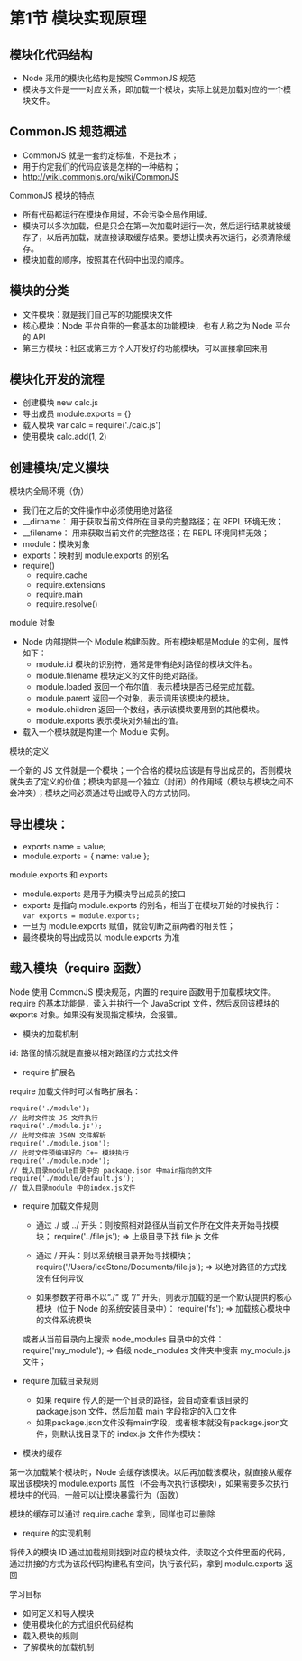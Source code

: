 # 第1节 模块实现原理

## 模块化代码结构

- Node 采用的模块化结构是按照 CommonJS 规范
- 模块与文件是一一对应关系，即加载一个模块，实际上就是加载对应的一个模块文件。

## CommonJS 规范概述

- CommonJS 就是一套约定标准，不是技术；
- 用于约定我们的代码应该是怎样的一种结构；
- http://wiki.commonjs.org/wiki/CommonJS

CommonJS 模块的特点

- 所有代码都运行在模块作用域，不会污染全局作用域。
- 模块可以多次加载，但是只会在第一次加载时运行一次，然后运行结果就被缓存了，以后再加载，就直接读取缓存结果。要想让模块再次运行，必须清除缓存。
- 模块加载的顺序，按照其在代码中出现的顺序。

## 模块的分类

- 文件模块：就是我们自己写的功能模块文件
- 核心模块：Node 平台自带的一套基本的功能模块，也有人称之为 Node 平台的 API
- 第三方模块：社区或第三方个人开发好的功能模块，可以直接拿回来用

## 模块化开发的流程

- 创建模块 new calc.js
- 导出成员 module.exports = {}
- 载入模块 var calc = require('./calc.js')
- 使用模块 calc.add(1, 2)

## 创建模块/定义模块

模块内全局环境（伪）

- 我们在之后的文件操作中必须使用绝对路径
- __dirname： 用于获取当前文件所在目录的完整路径；在 REPL 环境无效；
- __filename： 用来获取当前文件的完整路径；在 REPL 环境同样无效；
- module：模块对象
- exports：映射到 module.exports 的别名
- require()
    + require.cache
    + require.extensions
    + require.main
    + require.resolve()

module 对象

- Node 内部提供一个 Module 构建函数。所有模块都是Module 的实例，属性如下：
     + module.id 模块的识别符，通常是带有绝对路径的模块文件名。
     + module.filename 模块定义的文件的绝对路径。
     + module.loaded 返回一个布尔值，表示模块是否已经完成加载。
     + module.parent 返回一个对象，表示调用该模块的模块。
     + module.children 返回一个数组，表示该模块要用到的其他模块。
     + module.exports 表示模块对外输出的值。
- 载入一个模块就是构建一个 Module 实例。

模块的定义

一个新的 JS 文件就是一个模块；一个合格的模块应该是有导出成员的，否则模块就失去了定义的价值；模块内部是一个独立（封闭）的作用域（模块与模块之间不会冲突）；模块之间必须通过导出或导入的方式协同。

## 导出模块：

- exports.name = value;
- module.exports = { name: value };

 module.exports 和 exports

- module.exports 是用于为模块导出成员的接口
- exports 是指向 module.exports 的别名，相当于在模块开始的时候执行：
    `var exports = module.exports;`
- 一旦为 module.exports 赋值，就会切断之前两者的相关性；
- 最终模块的导出成员以 module.exports 为准

## 载入模块（require 函数）

Node 使用 CommonJS 模块规范，内置的 require 函数用于加载模块文件。require 的基本功能是，读入并执行一个 JavaScript 文件，然后返回该模块的 exports 对象。如果没有发现指定模块，会报错。

- 模块的加载机制  

id: 路径的情况就是直接以相对路径的方式找文件

- require 扩展名

require 加载文件时可以省略扩展名：

    require('./module');
    // 此时文件按 JS 文件执行
    require('./module.js');
    // 此时文件按 JSON 文件解析
    require('./module.json'); 
    // 此时文件预编译好的 C++ 模块执行
    require('./module.node');
    // 载入目录module目录中的 package.json 中main指向的文件
    require('./module/default.js');
    // 载入目录module 中的index.js文件

- require 加载文件规则

    - 通过 ./ 或 ../ 开头：则按照相对路径从当前文件所在文件夹开始寻找模块；
    require('../file.js'); => 上级目录下找 file.js 文件

    - 通过 / 开头：则以系统根目录开始寻找模块；
    require('/Users/iceStone/Documents/file.js'); => 以绝对路径的方式找
    没有任何异议

    - 如果参数字符串不以“./“ 或 ”/“ 开头，则表示加载的是一个默认提供的核心模块（位于 Node 的系统安装目录中）：
    require('fs'); => 加载核心模块中的文件系统模块

    或者从当前目录向上搜索 node_modules 目录中的文件：
    require('my_module'); => 各级 node_modules 文件夹中搜索 my_module.js 文件；

- require 加载目录规则

    + 如果 require 传入的是一个目录的路径，会自动查看该目录的 package.json 文件，然后加载 main 字段指定的入口文件
    + 如果package.json文件没有main字段，或者根本就没有package.json文件，则默认找目录下的 index.js 文件作为模块：

- 模块的缓存

第一次加载某个模块时，Node 会缓存该模块。以后再加载该模块，就直接从缓存取出该模块的 module.exports 属性（不会再次执行该模块），如果需要多次执行模块中的代码，一般可以让模块暴露行为（函数）

模块的缓存可以通过 require.cache 拿到，同样也可以删除

- require 的实现机制

将传入的模块 ID 通过加载规则找到对应的模块文件，读取这个文件里面的代码，通过拼接的方式为该段代码构建私有空间，执行该代码，拿到 module.exports 返回

学习目标

- 如何定义和导入模块
- 使用模块化的方式组织代码结构
- 载入模块的规则
- 了解模块的加载机制

